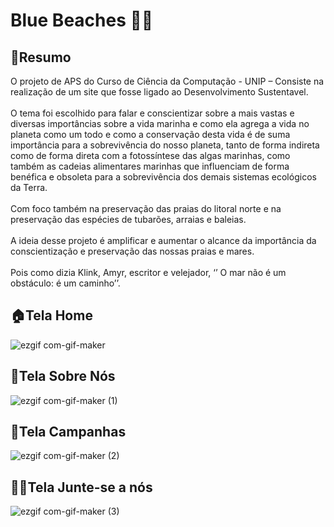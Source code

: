 # Blue Beaches 🐳💙

**<h2>📘Resumo</h2>**
O projeto de APS do Curso de Ciência da Computação - UNIP –  Consiste na realização de um site que fosse ligado ao Desenvolvimento Sustentavel.
<br><br>
O tema foi escolhido para falar e conscientizar sobre a mais vastas e diversas importâncias sobre a vida marinha e como ela agrega a vida no planeta como um todo e como a conservação desta vida é de suma importância para a sobrevivência do nosso planeta, tanto de forma indireta como de forma direta com a fotossíntese das algas marinhas, como também as cadeias alimentares marinhas que influenciam de forma benéfica e obsoleta para a sobrevivência dos demais sistemas ecológicos da Terra.
<br><br>
Com foco também na preservação das praias do litoral norte e na preservação das espécies de tubarões, arraias e baleias.
<br><br>
A ideia desse projeto é amplificar e aumentar o alcance da importância da conscientização e preservação das nossas praias e mares.
<br><br>
Pois como dizia Klink, Amyr, escritor e velejador, ‘’ O mar não é um obstáculo: é um caminho’’.

**<h2>🏠Tela Home</h2>**
![ezgif com-gif-maker](https://github.com/amandaalbez/APS/assets/104281621/fb3b8102-31ac-4a77-b2b2-fad2b882441b)

**<h2>📌Tela Sobre Nós</h2>**
![ezgif com-gif-maker (1)](https://github.com/amandaalbez/APS/assets/104281621/6919883b-e32e-4034-9115-d6ffb6f5fa9c)

**<h2>💙Tela Campanhas</h2>**
![ezgif com-gif-maker (2)](https://github.com/amandaalbez/APS/assets/104281621/05487875-28d8-46b5-9cab-74c69a857e70)

**<h2>🤝🏻Tela Junte-se a nós</h2>**
![ezgif com-gif-maker (3)](https://github.com/amandaalbez/APS/assets/104281621/1e3ff0ad-ed2a-46b7-a8c5-3d8e9b7ca917)
